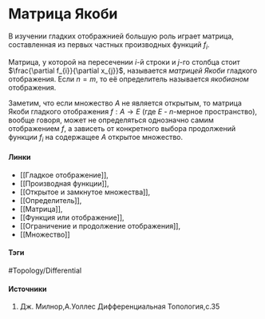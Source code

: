 # Матрица Якоби
В изучении гладких отображнией большую роль играет матрица, составленная из первых частных производных функций $f_{i}$.

Матрица, у которой на пересечении $i$-й строки и $j$-го столбца стоит $\frac{\partial f_{i}}{\partial x_{j}}$, называется *матрицей Якоби* гладкого отображения. Если $n=m$, то её определитель называется *якобианом* отображения.

Заметим, что если множество $A$ не является открытым, то матрица Якоби гладкого отображения $f:A\rightarrow E$ (где $E$ - $n$-мерное пространство), вообще говоря, может не определяться однозначно самим отображением $f$, а зависеть от конкретного выбора продолжений функции $f_{i}$ на содержащее $A$ открытое множество.
#### Линки
- [[Гладкое отображение]],
- [[Производная функции]],
- [[Открытое и замкнутое множества]],
- [[Определитель]],
- [[Матрица]],
- [[Функция или отображение]],
- [[Ограничение и продолжение отображения]],
- [[Множество]]
#### Тэги
 #Topology/Differential 
#### Источники
1. Дж. Милнор,А.Уоллес Дифференциальная Топология,с.35